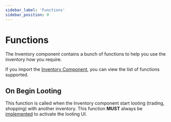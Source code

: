 ```yaml
---
sidebar_label: 'Functions'
sidebar_position: 0
---
```


# Functions

The Inventory component contains a bunch of functions to help you use the inventory how you require.

If you import the [Inventory Component](./index.md), you can view the list of functions supported.

## On Begin Looting

This function is called when the Inventory component start looting (trading, shopping) with another inventory. This function **MUST** always be [implemented](../installation/player-state.md#begin-looting) to activate the looting UI.

